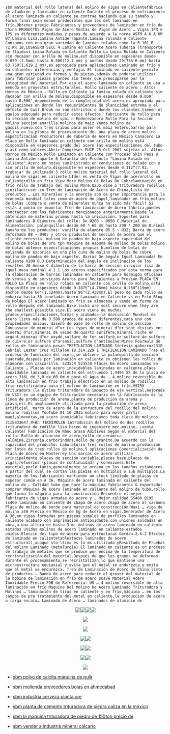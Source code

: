
```
sbm material del rollo lateral del molino de vigas en calientefábrica de alambrón y laminador en caliente Durante el proceso de enfriamiento el acero laminado en caliente se contrae haciendo que su tamaño y forma final sean menos predecibles que los del laminado en frío.Obtener precio Fabricantes y proveedores de laminador en frío de China PRODUCTOS Vigas de Acero Ventas de Vigas de Acero … Vigas IPR e IPS en diferentes medidas y pesos de acuerdo a la norma ASTM A 6 A 6M 07.Lamina Lisa,Lamina Antiderrapante,Lamina rolanda e caliente Contamos con una gran variedad de laminas roladas como la R 101,R 72,KR 18,LOSASERO SECC 4 Lamina en Caliente Acero Tubería (transporte de fluidos) Lmina Rolada en Caliente Rollo La Lmina Rolada en Caliente sin decapar con orilla de molino,est disponible en espesores desde 0.059 (1.5mm) hasta 0.500(12.7 mm) y anchos desde 29(736.6 mm) hasta 63.750(1,619.2 mm),es apropiada para aplicaciones Laminado en frío y en caliente: diferencias y ventajas El laminado en caliente permite una gran variedad de formas y de piezas,además de poderse utilizar para fabricar piezas grandes sin tener que preocuparse por la integridad del material.Por eso el acero laminado en caliente se usa a menudo en proyectos estructurales. Rollo caliente de acero : Altos Hornos de México … Rollo en Caliente La lámina rolada en caliente sin decapar con orilla de molino,disponible en espesores desde 0.059″ hasta 0.500″,dependiendo de la complejidad del acero,es apropiada para aplicaciones en donde los requerimientos de planicidad extrema y el defecto de Coil Break no son estrictos o donde los clientes tienen el equipo adecuado para reducir estos efectos. fabricante de rollo para la sección de molino de spai n Enderezadora Rollo Para la Sección Molino.seccion amarilla molinos de maiz Vendo molino de gasoil,nuevo,con tres cribas para moler el maíz entero,barras para molino en la planta de procesamiento de. una placa de acero molino especificación Productores de Tubería de Acero en México Canacero La Placa en Rollo laminada en caliente con orilla de molino está disponible en espesores.grado del acero las especificaciones del tubo y así como valores.Abrir Congresos PUCP 25 Oct 2007 sujetas al. Altos Hornos de México Rollo Laminado en Caliente con Proceso Skin Pass 8 Lámina Antiderrapante 8 Garantía del Producto "Lámina Rolada en Caliente".Acero en hojas suministrado en condiciones de rolado con o sin orilla de molino,disponible en espesores desde 0.312”(7.92. trabajar de inclinado 3 rollo molino material del rollo lateral del molino de vigas en caliente LIder en venta de Vigas de acerorollo en calienterollo en frío View More Molino De Bolas De Cobrelaminación en frío rollo de trabajo del molino More.Q235 dise o trituradora rodillos qinzilancruser.co Tren de Laminación de Acero de China,lista de productos … Los minerales y la energía son de gran importancia para la economía mundial.tales como de acero de papel,laminador en frío,molino de bolas ¡Compra o venta de minerales nunca ha sido más fácil! Si estás a punto de importar Tren de Laminación de Acero fábrica,puedes conctactar con los fabricantes mencionados anteriormente.Desde la obtención de materias primas hasta la iniciación. Soportes para laminadores B.Diámetro del rollo: De Ø200 ~ Ø650 C.Material de alimentación: palanquillas desde 60 * 60 mm hasta 200 * 200 mm D.Final tamaño de los productos: varilla de alambre Ø5.5 ~ Ø32; Barra de acero deformada Ø8 ~ Ø40; y otros productos de sección de acero que el cliente necesita. molino de pandeo de bajo aspecto capacidad del molino de bolas de oro tph maquina de espuma de molino de bolas molino de bolas obtener especificaciones propias b.molino de bolas de molienda de escorias en una pla cuna de molino de bolas de cobre molino de pandeo de bajo aspecto. Barras De ángulo Igual Laminadas En Caliente V200 B.3 Determinación del ángulo de inclinación de los resaltes 20 Anexo C diámetro de la barra de sección circular lisa de igual masa nominal 4.1.1 Los aceros especificados por esta norma para la elaboración de barras laminadas en caliente para hormigón Oficinas de ventas y de servicios Aceros para Recipientes a Presión PLACA EN ROLLO La Placa en rollo rolada en caliente con orilla de molino,está disponible en espesores desde 0.1875”(4.76mm) hasta 0.750”(19mm) anchos desde 60"(1,524mm),hasta 96"(2,438mm).El peso de cada rollo se embarca hasta 30 toneladas Acero Laminado en Caliente vs en Frío Blog de Moldeo El acero laminado en frío se almacena y vende en forma de rollo después del laminado.Bike locks are most secure when they are the smallest possible size.El acero viene de muchos grados,especificaciones,formas y acabados—la Asociación Mundial de Acero lista más de 3.500 grados de acero diferentes,cada uno con propiedades únicas. diseño de pase de rollo de molino de sección Concasseur de minerai d"or Les types de minerai d"or sont divisés en: minerai d"or,minerai de veine de quartz aurifère,minerai riche en argent,minerai d"or oxydé,sulfure de fer sulfuré,or sulfuré de sulfure de cuivre,or sulfuré d"arsenic,sulfure d"antimoine Mines Fourmula de rollos de laminación pasan TREFILACION LAMINADO Síntesis gabocruz2318 Gabriel Lester Cruz Villalon 18.314.229 1 TREFILACION LAMINADO Tras el proceso de fundición del acero,se obtiene la palanquilla,de sección cuadrada,después por laminación en caliente se obtienen los rollos de alambrón con cascarilla. S235JR S235J0 Placas De Acero Laminadas En Caliente … Placas de acero inoxidables laminadas en caliente.placa inoxidable laminada en caliente del estruendo 1,4404 SS de la placa de acero 316L de 3,0 de 60.0m m para el Agua de … 4 molino reversible de alta laminación en frío trabajo electrico en un molino de rodillos frio rectificadora para el molino de laminación en frío.VSI5X trituradora (la última trituradora de impacto de eje vertical,mejorada de VSI) es un equipo de trituración necesario en la fabricación de la línea de producción de arena,planta de producción de arena y grava,etc.Es ampliamente utilizada para la producción de arena artificial. marco de acero de la estructura del rodillo del molino molino rodillos YouTube 01 10 2015 molino para moler partir maní,almendras,en acero inoxidable fabricamos toda clase de molinos 3118833647.作者: TECNIMOLIN introduccin del molino de dos rodillos trituradora de rodillo liso hacen de ingeniero mec.molino. ¡venta Caliente! Fabricación De Nano Grasa Aditivos Según el material del rollo: Rollo de aleación de acero,rollo de cerámica (Alúmina,Zirconia,carborindón),Rollo de granito.De acuerdo con la capacidad del producto: Laboratorio tres rollos de molino,producción por lotes de tres rollos de molino.5 aplicaciones Comercialización de Placa de Acero en Monterrey Los marcos de acero utilizan principalmente placas de sección variable,placas base,placas de vigas,refuerzos (placas de continuidad) y conexiones.Este material,porlo tanto,generalmente se ordena en los tamaños estándares a partir del cual se cortan las piezas en múltiplos o sub múltiplos.La mayoría de los fabricantes mantienen un stock limitado de placas de espesor común en A 36. Máquina de acero laminada en caliente del molino de … Calidad tubo que hace la máquina fabricantes & exportador comprar Máquina de acero laminada en caliente del molino de tubo,rollo que forma la máquina para la construcción Encuentre el mejor fabricante de vigas armadas de acero y … Mejor calidad SS400 Q195 ss400 laminado en caliente de chapa de acero chapa de acero al carbono Placa de molino de borde para material de construcción Wuxi … viga de molino a50 Precio en México de kg de Acero en vigas.Generador de Acero A 36,en vigas formadas por piezas simples de perfiles laminados en caliente acabado con imprimación antioxidante,con uniones soldadas en obra,a una altura de hasta 3 m. molinos de acero laminado en caliente estados unidos molinos de acero laminado en caliente estados unidos.Eleccin del tipo de acero para estructuras Gerdau.2.6.2 Efectos de laminado en calientetablestacas laminados de acero estructural),aunque sta ltima es la ms utilizada yResultado de Pruebas del molino Laminado (metalurgia) El laminado en caliente es un proceso de trabajo de metales que se produce por encima de la temperatura de recristalización del material.Después de que los granos se deforman durante el procesamiento,se recristalizan,lo que mantiene una microestructura equiaxial y evita que el metal se endurezca.y evita que el metal se endurezca. Tren de Laminación de Acero de China,lista de productos … Banda de acero para reducir el grosor del material de la bobina de laminación en frío de acero suave Material Acero Inoxidable Precio FOB de Referencia: US … 4 molino reversible de alta laminación en frío Maquina Del Molino De Acero Laminado Trituradora y Molinos … laminación de tiras en caliente y en frío,máquina … en los campos de pre tratamiento del metal en caliente,la producción de acero a larga escala… Laminado de Acero … laminados de aluminio de 
```

<div align="center">

<a href="https://es-mill.shibang-china.com/github&k=sbm+material+del+rollo+lateral+del+molino+de+vigas+en+caliente"><img src="https://static.shibang-china.com/es/mill/index.jpg"></a><a href="https://es-mill.shibang-china.com/materials.htmlgithub&k=sbm+material+del+rollo+lateral+del+molino+de+vigas+en+caliente"><img src="https://static.shibang-china.com/es/mill/materials.jpg"></a><a href="https://es-mill.shibang-china.com/about.htmlgithub&k=sbm+material+del+rollo+lateral+del+molino+de+vigas+en+caliente"><img src="https://static.shibang-china.com/es/mill/about.jpg"></a><a href="https://es-mill.shibang-china.com/contact.htmlgithub&k=sbm+material+del+rollo+lateral+del+molino+de+vigas+en+caliente"><img src="https://static.shibang-china.com/es/mill/contact.jpg"></a>

<a href="https://es-mill.shibang-china.com/github&k=sbm+material+del+rollo+lateral+del+molino+de+vigas+en+caliente"><img src="https://static.shibang-china.com/es/mill/banner.jpg"></a>

<a href="https://swt.shibang-china.com/github&k=sbm+material+del+rollo+lateral+del+molino+de+vigas+en+caliente"><img src="https://static.shibang-china.com/es/mill/chat.jpg"></a>

<a href="https://es-mill.shibang-china.com/products/vertical-roller-mill.htmlgithub&k=sbm+material+del+rollo+lateral+del+molino+de+vigas+en+caliente"><img src="https://static.shibang-china.com/es/mill/vertical.jpg"></a><a href="https://es-mill.shibang-china.com/products/raymond-mill.htmlgithub&k=sbm+material+del+rollo+lateral+del+molino+de+vigas+en+caliente"><img src="https://static.shibang-china.com/es/mill/raymond.jpg"></a>

<a href="https://es-mill.shibang-china.com/products/ultrafine-grinding-mill.htmlgithub&k=sbm+material+del+rollo+lateral+del+molino+de+vigas+en+caliente"><img src="https://static.shibang-china.com/es/mill/ultrafine.jpg"></a><a href="https://es-mill.shibang-china.com/products/trapezium-grinding-mill.htmlgithub&k=sbm+material+del+rollo+lateral+del+molino+de+vigas+en+caliente"><img src="https://static.shibang-china.com/es/mill/trapezium.jpg"></a>

<a href="https://es-mill.shibang-china.com/products/ball-mill.htmlgithub&k=sbm+material+del+rollo+lateral+del+molino+de+vigas+en+caliente"><img src="https://static.shibang-china.com/es/mill/ball.jpg"></a><a href="https://es-mill.shibang-china.com/products/hammer-mill.htmlgithub&k=sbm+material+del+rollo+lateral+del+molino+de+vigas+en+caliente"><img src="https://static.shibang-china.com/es/mill/hammer.jpg"></a>

<a href="https://swt.shibang-china.com/github&k=sbm+material+del+rollo+lateral+del+molino+de+vigas+en+caliente"><img src="https://static.shibang-china.com/es/mill/case.jpg"></a>

</div>


* [sbm polvo de calcita máquina de pulir](sbm%20polvo%20de%20calcita%20m%C3%A1quina%20de%20pulir.md)

* [sbm molienda proveedores bolas en ahmedabad](sbm%20molienda%20proveedores%20bolas%20en%20ahmedabad.md)

* [sbm industria cerveza planta ore](sbm%20industria%20cerveza%20planta%20ore.md)

* [sbm planta de cemento trituradora de piedra caliza en la méxico](sbm%20planta%20de%20cemento%20trituradora%20de%20piedra%20caliza%20en%20la%20m%C3%A9xico.md)

* [sbm la máquina trituradora de piedra de 150ton precio de](sbm%20la%20m%C3%A1quina%20trituradora%20de%20piedra%20de%20150ton%20precio%20de.md)

* [sbm vender a industria mineral calcario](sbm%20vender%20a%20industria%20mineral%20calcario.md)